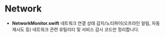 # Network

- **NetworkMonitor.swift**
  네트워크 연결 상태 감지/노티파이(오프라인 알림, 자동 재시도 등)
  네트워크 관련 유틸리티 및 서비스 감시 코드만 정리합니다.
